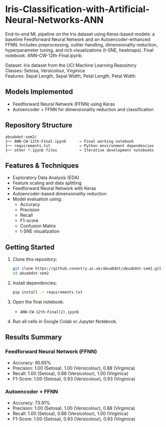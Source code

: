 # Iris-Classification-with-Artificial-Neural-Networks-ANN
End-to-end ML pipeline on the Iris dataset using Keras-based models: a baseline Feedforward Neural Network and an Autoencoder-enhanced FFNN. Includes preprocessing, outlier handling, dimensionality reduction, hyperparameter tuning, and rich visualizations (t-SNE, heatmaps). Final notebook: ANN-CW-12th-Final.ipynb.


Dataset: Iris dataset from the UCI Machine Learning Repository  
Classes: Setosa, Versicolour, Virginica  
Features: Sepal Length, Sepal Width, Petal Length, Petal Width

## Models Implemented
- Feedforward Neural Network (FFNN) using Keras
- Autoencoder + FFNN for dimensionality reduction and classification

## Repository Structure
```
abuabdot-sem2/
├── ANN-CW-12th-Final.ipynb      ← Final working notebook
├── requirements.txt             ← Python environment dependencies
├── other *.ipynb files          ← Iterative development notebooks
```

## Features & Techniques
- Exploratory Data Analysis (EDA)
- Feature scaling and data splitting
- Feedforward Neural Network with Keras
- Autoencoder-based dimensionality reduction
- Model evaluation using:
  - Accuracy
  - Precision
  - Recall
  - F1-score
  - Confusion Matrix
  - t-SNE visualization

## Getting Started
1. Clone this repository:
   ```bash
   git clone https://github.coventry.ac.uk/abuabdot/abuabdot-sem2.git 
   cd abuabdot-sem2
   ```

2. Install dependencies:
   ```bash
   pip install -r requirements.txt
   ```

3. Open the final notebook:
   - `ANN-CW-12th-Final(2).ipynb`

4. Run all cells in Google Colab or Jupyter Notebook.

## Results Summary

### Feedforward Neural Network (FFNN)
- Accuracy: 95.65%
- Precision: 1.00 (Setosa), 1.00 (Versicolour), 0.88 (Virginica)
- Recall: 1.00 (Setosa), 0.88 (Versicolour), 1.00 (Virginica)
- F1-Score: 1.00 (Setosa), 0.93 (Versicolour), 0.93 (Virginica)

### Autoencoder + FFNN
- Accuracy: 73.91%
- Precision: 1.00 (Setosa), 1.00 (Versicolour), 0.88 (Virginica)
- Recall: 1.00 (Setosa), 0.88 (Versicolour), 1.00 (Virginica)
- F1-Score: 1.00 (Setosa), 0.93 (Versicolour), 0.93 (Virginica)
